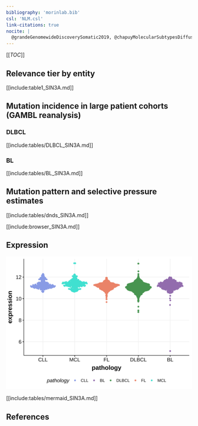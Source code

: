 ```yaml
---
bibliography: 'morinlab.bib'
csl: 'NLM.csl'
link-citations: true
nocite: |
  @grandeGenomewideDiscoverySomatic2019, @chapuyMolecularSubtypesDiffuse2018, @arthurGenomewideDiscoverySomatic2018, @rossiCodingGenomeSplenic2012, 
---
```

[[_TOC_]]



## Relevance tier by entity

[[include:table1_SIN3A.md]]

## Mutation incidence in large patient cohorts (GAMBL reanalysis)

### DLBCL
[[include:tables/DLBCL_SIN3A.md]]

### BL
[[include:tables/BL_SIN3A.md]]

## Mutation pattern and selective pressure estimates

[[include:tables/dnds_SIN3A.md]]

[[include:browser_SIN3A.md]]

## Expression
![](images/gene_expression/SIN3A_by_pathology.svg)

[[include:tables/mermaid_SIN3A.md]]

## References


<!-- ORIGIN: rossiCodingGenomeSplenic2012c -->
<!-- BL: grandeGenomewideDiscoverySomatic2019 -->
<!-- MZL: rossiCodingGenomeSplenic2012c -->

